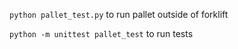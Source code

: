 
`python pallet_test.py` to run pallet outside of forklift

`python -m unittest pallet_test` to run tests
